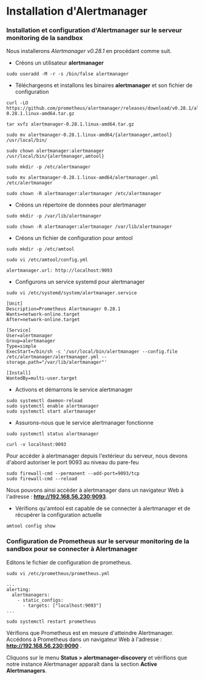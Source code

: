 # Installation d'Alertmanager

### Installation et configuration d'Alertmanager sur le serveur monitoring de la sandbox

Nous installerons *Alertmanager v0.28.1* en procédant comme suit.

- Créons un utilisateur **alertmanager**

```
sudo useradd -M -r -s /bin/false alertmanager
```

- Téléchargeons et installons les binaires **alertmanager** et son fichier de configuration

```
curl -LO https://github.com/prometheus/alertmanager/releases/download/v0.28.1/alertmanager-0.28.1.linux-amd64.tar.gz
```

```
tar xvfz alertmanager-0.28.1.linux-amd64.tar.gz
```

```
sudo mv alertmanager-0.28.1.linux-amd64/{alertmanager,amtool} /usr/local/bin/
```

```
sudo chown alertmanager:alertmanager /usr/local/bin/{alertmanager,amtool}
```

```
sudo mkdir -p /etc/alertmanager
```

```
sudo mv alertmanager-0.28.1.linux-amd64/alertmanager.yml /etc/alertmanager
```

```
sudo chown -R alertmanager:alertmanager /etc/alertmanager
```

- Créons un répertoire de données pour alertmanager

```
sudo mkdir -p /var/lib/alertmanager
```

```
sudo chown -R alertmanager:alertmanager /var/lib/alertmanager
```

- Créons un fichier de configuration pour amtool

```
sudo mkdir -p /etc/amtool
```

```
sudo vi /etc/amtool/config.yml
```

```
alertmanager.url: http://localhost:9093
```

- Configurons un service systemd pour alertmanager

```
sudo vi /etc/systemd/system/alertmanager.service
```

```
[Unit]
Description=Prometheus Alertmanager 0.28.1
Wants=network-online.target
After=network-online.target

[Service]
User=alertmanager
Group=alertmanager
Type=simple
ExecStart=/bin/sh -c '/usr/local/bin/alertmanager --config.file /etc/alertmanager/alertmanager.yml --storage.path="/var/lib/alertmanager"'

[Install]
WantedBy=multi-user.target
```

- Activons et démarrons le service alertmanager

```
sudo systemctl daemon-reload
sudo systemctl enable alertmanager
sudo systemctl start alertmanager
```

- Assurons-nous que le service alertmanager fonctionne

```
sudo systemctl status alertmanager

curl -v localhost:9093
```

Pour accéder à alertmanager depuis l'extérieur du serveur, nous devons d'abord autoriser le port 9093 au niveau du pare-feu

```
sudo firewall-cmd --permanent --add-port=9093/tcp
sudo firewall-cmd --reload
```

Nous pouvons ainsi accéder à alertmanager dans un navigateur Web à l'adresse : **http://192.168.56.230:9093**.

- Vérifions qu'amtool est capable de se connecter à alertmanager et de récupérer la configuration actuelle

```
amtool config show
```

### Configuration de Prometheus sur le serveur monitoring de la sandbox pour se connecter à Alertmanager

Editons le fichier de configuration de prometheus.

```
sudo vi /etc/prometheus/prometheus.yml
```

```
...
alerting:
  alertmanagers:
    - static_configs:
      - targets: ["localhost:9093"]
... 
```

```
sudo systemctl restart prometheus
```

Vérifions que Prometheus est en mesure d'atteindre Alertmanager. Accédons à Prometheus dans un navigateur Web à l'adresse : **http://192.168.56.230:9090** .

Cliquons sur le menu **Status > alertmanager-discovery** et vérifions que notre instance Alertmanager apparaît dans la section **Active Alertmanagers**.
